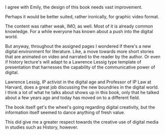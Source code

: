 I agree with Emily, the design of this book needs vast improvement. 

Perhaps it would be better suited, rather ironically, for graphic video format.

The content was rather weak, IMO, as well. Most of it is already common knowledge. For a while everyone has known about a push into the digital world. 

But anyway, throughout the assigned pages I wondered if there's a new digital environment for literature. Like, a move towards more short stories that are animated on video and narrated to the reader by the author. Or even if history lecture's will adapt to a Lawrence Lessig type template of presentation that harnesses the capability of the communicative power of digital.

Lawrence Lessig, IP activist in the digital age and Professor of IP Law at Harvard, does a great job discussing the new boundries in the digital world. I think a lot of what he talks about shows up in this book, only that he talked about a few years ago and today has moved on to a different field. 

The book itself get's the wheel's going regarding digital creativity, but the information itself seemed to dance anything of fresh value. 

This did give me a greater respect towards the creative use of digital media in studies such as History, however.



